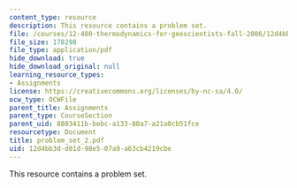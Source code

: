 ```yaml
---
content_type: resource
description: This resource contains a problem set.
file: /courses/12-480-thermodynamics-for-geoscientists-fall-2006/12d4bb3dd01d98e507a9a63cb4219cbe_problem_set_2.pdf
file_size: 178298
file_type: application/pdf
hide_download: true
hide_download_original: null
learning_resource_types:
- Assignments
license: https://creativecommons.org/licenses/by-nc-sa/4.0/
ocw_type: OCWFile
parent_title: Assignments
parent_type: CourseSection
parent_uid: 8803411b-bebc-a133-80a7-a21a0cb51fce
resourcetype: Document
title: problem_set_2.pdf
uid: 12d4bb3d-d01d-98e5-07a9-a63cb4219cbe
---
```

This resource contains a problem set.